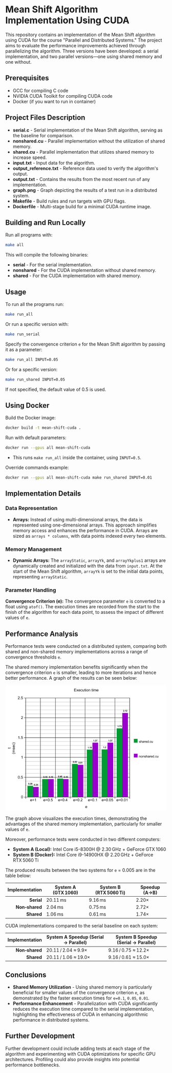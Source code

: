 # Mean Shift Algorithm Implementation Using CUDA

This repository contains an implementation of the Mean Shift algorithm using CUDA for the course "Parallel and Distributed Systems." The project aims to evaluate the performance improvements achieved through parallelizing the algorithm. Three versions have been developed: a serial implementation, and two parallel versions—one using shared memory and one without.

## Prerequisites

- GCC for compiling C code
- NVIDIA CUDA Toolkit for compiling CUDA code
- Docker (if you want to run in container)

## Project Files Description

- __serial.c__ - Serial implementation of the Mean Shift algorithm, serving as the baseline for comparison.
- __nonshared.cu__ - Parallel implementation without the utilization of shared memory.
- __shared.cu__ - Parallel implementation that utilizes shared memory to increase speed.
- __input.txt__ - Input data for the algorithm.
- __output_reference.txt__ - Reference data used to verify the algorithm's output.
- __output.txt__ - Contains the results from the most recent run of any implementation.
- __graph.png__ - Graph depicting the results of a test run in a distributed system.
- __Makefile__ - Build rules and run targets with GPU flags.
- __Dockerfile__ - Multi-stage build for a minimal CUDA runtime image.

## Building and Run Locally

Run all programs with:
```bash
make all
```

This will compile the following binaries:

- __serial__ - For the serial implementation.
- __nonshared__ - For the CUDA implementation without shared memory.
- __shared__ - For the CUDA implementation with shared memory.

## Usage

To run all the programs run:
```bash
make run_all
```
Or run a specific version with:
```bash
make run_serial 
```
Specify the convergence criterion `e` for the Mean Shift algorithm by passing it as a parameter:
```bash
make run_all INPUT=0.05
```
Or for a specific version:
```bash
make run_shared INPUT=0.05
```
If not specified, the default value of 0.5 is used.

## Using Docker

Build the Docker image:
```bash
docker build -t mean-shift-cuda .
```

Run with default parameters:
```bash
docker run --gpus all mean-shift-cuda
```
- This runs `make run_all` inside the container, using `INPUT=0.5`.

Override commands example:
```bash
docker run --gpus all mean-shift-cuda make run_shared INPUT=0.01
```

## Implementation Details

### Data Representation
- **Arrays:** Instead of using multi-dimensional arrays, the data is represented using one-dimensional arrays. This approach simplifies memory access and enhances the performance in CUDA. Arrays are sized as `arrays * columns`, with data points indexed every two elements.

### Memory Management
- **Dynamic Arrays:** The `arrayStatic`, `arrayYk`, and `arrayYkplus1` arrays are dynamically created and initialized with the data from `input.txt`. At the start of the Mean Shift algorithm, `arrayYk` is set to the initial data points, representing `arrayStatic`.

### Parameter Handling
**Convergence Criterion (e):** The convergence parameter `e` is converted to a float using `atof()`. The execution times are recorded from the start to the finish of the algorithm for each data point, to assess the impact of different values of `e`.

## Performance Analysis

Performance tests were conducted on a distributed system, comparing both shared and non-shared memory implementations across a range of convergence thresholds `e`.

The shared memory implementation benefits significantly when the convergence criterion `e` is smaller, leading to more iterations and hence better performance. A graph of the results can be seen below:

<img src="graph.png" alt="ExecutionTimes" width="600"/>

The graph above visualizes the execution times, demonstrating the advantages of the shared memory implementation, particularly for smaller values of `e`.

Moreover, performance tests were conducted in two different computers:

- __System A (Local):__ Intel Core i5-8300H @ 2.30 GHz + GeForce GTX 1060
- __System B (Docker):__ Intel Core i9-14900HX @ 2.20 GHz + GeForce RTX 5060 Ti

The produced results between the two systems for `e` = 0.005 are in the table below:

| Implementation | System A (GTX 1060) | System B (RTX 5060 Ti) | Speedup (A→B) |
|---------------:|---------------------|------------------------|---------------|
| **Serial**     |            20.11 ms |                9.16 ms |         2.20× |
| **Non‑shared** |             2.04 ms |                0.75 ms |         2.72× |
| **Shared**     |             1.06 ms |                0.61 ms |         1.74× |

CUDA implementations compared to the serial baseline on each system:

| Implementation | System A Speedup (Serial → Parallel) | System B Speedup (Serial → Parallel) |
|---------------:|--------------------------------------|--------------------------------------|
| **Non‑shared** |                  20.11 / 2.04 ≈ 9.9× |                  9.16 / 0.75 ≈ 12.2× |
| **Shared**     |                 20.11 / 1.06 ≈ 19.0× |                  9.16 / 0.61 ≈ 15.0× |

## Conclusions

- **Shared Memory Utilization** - Using shared memory is particularly beneficial for smaller values of the convergence criterion `e`, as demonstrated by the faster execution times for `e=0.1`, `0.05`, `0.01`.
- **Performance Enhancement** - Parallelization with CUDA significantly reduces the execution time compared to the serial implementation, highlighting the effectiveness of CUDA in enhancing algorithmic performance in distributed systems.

## Further Development

Further development could include adding tests at each stage of the algorithm and experimenting with CUDA optimizations for specific GPU architectures. Profiling could also provide insights into potential performance bottlenecks.
